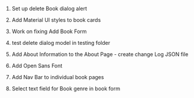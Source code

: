 1. Set up delete Book dialog alert

2. Add Material UI styles to book cards

3. Work on fixing Add Book Form

4. test delete dialog model in testing folder

5. Add About Information to the About Page - create change Log JSON file

6. Add Open Sans Font

7. Add Nav Bar to individual book pages

8. Select text field for Book genre in book form




